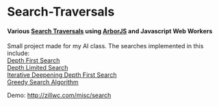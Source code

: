 Search-Traversals
=================

<h4>Various <a href="http://en.wikipedia.org/wiki/Search_algorithm">Search Traversals</a> using <a href="http://arborjs.org/">ArborJS</a> and Javascript Web Workers</h4>

Small project made for my AI class. The searches implemented in this include: <br />
  <a href="http://en.wikipedia.org/wiki/Depth-first_search">Depth First Search</a> <br />
  <a href="http://en.wikipedia.org/wiki/Depth-limited_search">Depth Limited Search</a> <br />
  <a href="http://en.wikipedia.org/wiki/Iterative_deepening_depth-first_search">Iterative Deepening Depth First Search</a> <br />
  <a href="http://en.wikipedia.org/wiki/Greedy_algorithm">Greedy Search Algorithm</a> <br />

Demo: http://zillwc.com/misc/search
